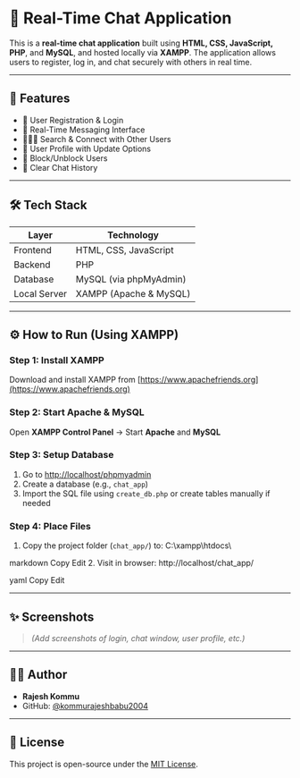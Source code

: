 # 💬 Real-Time Chat Application

This is a **real-time chat application** built using **HTML, CSS, JavaScript, PHP**, and **MySQL**, and hosted locally via **XAMPP**. The application allows users to register, log in, and chat securely with others in real time.

---

## 🚀 Features

- 🔐 User Registration & Login
- 💬 Real-Time Messaging Interface
- 🧑‍🤝‍🧑 Search & Connect with Other Users
- 👤 User Profile with Update Options
- 🚫 Block/Unblock Users
- 🧹 Clear Chat History

---

## 🛠️ Tech Stack

| Layer            | Technology        |
|------------------|-------------------|
| Frontend         | HTML, CSS, JavaScript |
| Backend          | PHP               |
| Database         | MySQL (via phpMyAdmin) |
| Local Server     | XAMPP (Apache & MySQL) |

---

## ⚙️ How to Run (Using XAMPP)

### Step 1: Install XAMPP
Download and install XAMPP from [https://www.apachefriends.org](https://www.apachefriends.org)

### Step 2: Start Apache & MySQL
Open **XAMPP Control Panel** → Start **Apache** and **MySQL**

### Step 3: Setup Database
1. Go to [http://localhost/phpmyadmin](http://localhost/phpmyadmin)
2. Create a database (e.g., `chat_app`)
3. Import the SQL file using `create_db.php` or create tables manually if needed

### Step 4: Place Files
1. Copy the project folder (`chat_app/`) to:
C:\xampp\htdocs\

markdown
Copy
Edit
2. Visit in browser:
http://localhost/chat_app/

yaml
Copy
Edit

---

## ✨ Screenshots

> *(Add screenshots of login, chat window, user profile, etc.)*

---

## 🙋‍♂️ Author

- **Rajesh Kommu**
- GitHub: [@kommurajeshbabu2004](https://github.com/kommurajeshbabu2004)

---

## 📄 License

This project is open-source under the [MIT License](LICENSE).
